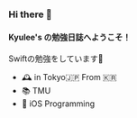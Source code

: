 ### Hi there 👋
#### Kyulee's の勉強日誌へようこそ！
Swiftの勉強をしています🌱

- 🕰 in Tokyo🇯🇵 From 🇰🇷 
- 📚 TMU 
- 📝 iOS Programming


<!--
**KyusokLee/KyusokLee** is a ✨ _special_ ✨ repository because its `README.md` (this file) appears on your GitHub profile.

Here are some ideas to get you started:

- 🔭 I’m currently working on ...
- 🌱 I’m currently learning ...
- 👯 I’m looking to collaborate on ...
- 🤔 I’m looking for help with ...
- 💬 Ask me about ...
- 📫 How to reach me: ...
- 😄 Pronouns: ...
- ⚡ Fun fact: ...
-->
